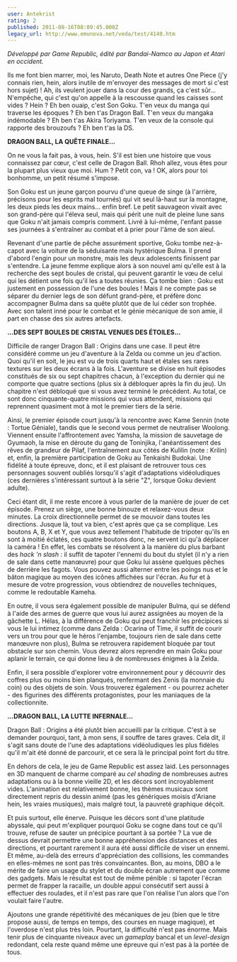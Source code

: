 ```yaml
---
user: Antekrist
rating: 2
published: 2011-08-16T08:09:45.000Z
legacy_url: http://www.emunova.net/veda/test/4140.htm
---
```

_Développé par Game Republic, édité par Bandai-Namco au Japon et Atari en occident._  

  

Ils me font bien marrer, moi, les Naruto, Death Note et autres One Piece (j'y connais rien, hein, alors inutile de m'envoyer des messages de mort si c'est hors sujet) ! Ah, ils veulent jouer dans la cour des grands, ça c'est sûr... N'empêche, qui c'est qu'on appelle à la rescousse quand les caisses sont vides ? Hein ? Eh ben ouaip, c'est Son Goku. T'en veux du manga qui traverse les époques ? Eh ben t'as Dragon Ball. T'en veux du mangaka indémodable ? Eh ben t'as Akira Toriyama. T'en veux de la console qui rapporte des brouzoufs ? Eh ben t'as la DS.  

  

**DRAGON BALL, LA QUÊTE FINALE...**  

On ne vous la fait pas, à vous, hein. S'il est bien une histoire que vous connaissez par cœur, c'est celle de Dragon Ball. Rhoh allez, vous êtes pour la plupart plus vieux que moi. Hum ? Petit con, va ! OK, alors pour toi bonhomme, un petit résumé s'impose.  

Son Goku est un jeune garçon pourvu d'une queue de singe (à l'arrière, précisons pour les esprits mal tournés) qui vit seul là-haut sur la montagne, les deux pieds les deux mains... enfin bref. Le petit sauvageon vivait avec son grand-père qui l'éleva seul, mais qui périt une nuit de pleine lune sans que Goku n'ait jamais compris comment. Livré à lui-même, l'enfant passe ses journées à s'entraîner au combat et à prier pour l'âme de son aïeul.  

Revenant d'une partie de pêche assurément sportive, Goku tombe nez-à-capot avec la voiture de la séduisante mais hystérique Bulma. Il prend d'abord l'engin pour un monstre, mais les deux adolescents finissent par s'entendre. La jeune femme explique alors à son nouvel ami qu'elle est à la recherche des sept boules de cristal, qui peuvent garantir le vœu de celui qui les détient une fois qu'il les a toutes réunies. Ça tombe bien : Goku est justement en possession de l'une des boules ! Mais il ne compte pas se séparer du dernier legs de son défunt grand-père, et préfère donc accompagner Bulma dans sa quête plutôt que de lui céder son trophée. Avec son talent inné pour le combat et le génie mécanique de son amie, il part en chasse des six autres artefacts.  

  

**...DES SEPT BOULES DE CRISTAL VENUES DES ÉTOILES...**  

Difficile de ranger Dragon Ball : Origins dans une case. Il peut être considéré comme un jeu d'aventure à la Zelda ou comme un jeu d'action. Quoi qu'il en soit, le jeu est vu de trois quarts haut et étales ses rares textures sur les deux écrans à la fois. L'aventure se divise en huit épisodes constitués de six ou sept chapitres chacun, à l'exception du dernier qui ne comporte que quatre sections (plus six à débloquer après la fin du jeu). Un chapitre n'est débloqué que si vous avez terminé le précédent. Au total, ce sont donc cinquante-quatre missions qui vous attendent, missions qui reprennent quasiment mot à mot le premier tiers de la série.  

Ainsi, le premier épisode court jusqu'à la rencontre avec Kame Sennin (note : Tortue Géniale), tandis que le second vous permet de neutraliser Woolong. Viennent ensuite l'affrontement avec Yamsha, la mission de sauvetage de Gyumaoh, la mise en déroute du gang de Toninjika, l'anéantissement des rêves de grandeur de Pilaf, l'entraînement aux côtés de Kulilin (note : Krilin) et, enfin, la première participation de Goku au Tenkaishi Budokai. Une fidélité à toute épreuve, donc, et il est plaisant de retrouver tous ces personnages souvent oubliés lorsqu'il s'agit d'adaptations vidéoludiques (ces dernières s'intéressant surtout à la série "Z", lorsque Goku devient adulte).  

Ceci étant dit, il me reste encore à vous parler de la manière de jouer de cet épisode. Prenez un siège, une bonne binouze et relaxez-vous deux minutes. La croix directionnelle permet de se mouvoir dans toutes les directions. Jusque là, tout va bien, c'est après que ça se complique. Les boutons A, B, X et Y, que vous avez tellement l'habitude de tripoter qu'ils en sont à moitié éclatés, ces quatre boutons donc, ne servent ici qu'à déplacer la caméra ! En effet, les combats se résolvent à la manière du plus barbant des _hack 'n slash_ : il suffit de tapoter l'ennemi du bout du stylet (il n'y a rien de sale dans cette manœuvre) pour que Goku lui assène quelques pêches de derrière les fagots. Vous pouvez aussi alterner entre les poings nus et le bâton magique au moyen des icônes affichées sur l'écran. Au fur et à mesure de votre progression, vous obtiendrez de nouvelles techniques, comme le redoutable Kameha.   

En outre, il vous sera également possible de manipuler Bulma, qui se défend à l'aide des armes de guerre que vous lui aurez assignées au moyen de la gâchette L. Hélas, à la différence de Goku qui peut franchir les précipices si vous le lui intimez (comme dans Zelda : Ocarina of Time, il suffit de courir vers un trou pour que le héros l'enjambe, toujours rien de sale dans cette manœuvre non plus), Bulma se retrouvera rapidement bloquée par tout obstacle sur son chemin. Vous devrez alors reprendre en main Goku pour aplanir le terrain, ce qui donne lieu à de nombreuses énigmes à la Zelda.  

Enfin, il sera possible d'explorer votre environnement pour y découvrir des coffres plus ou moins bien planqués, renfermant des Zenis (la monnaie du coin) ou des objets de soin. Vous trouverez également - ou pourrez acheter - des figurines des différents protagonistes, pour les maniaques de la collectionnite.  

  

**...DRAGON BALL, LA LUTTE INFERNALE...**  

Dragon Ball : Origins a été plutôt bien accueilli par la critique. C'est à se demander pourquoi, tant, à mon sens, il souffre de tares graves. Cela dit, il s'agit sans doute de l'une des adaptations vidéoludiques les plus fidèles qu'il m'ait été donné de parcourir, et ce sera là le principal point fort du titre.  

En dehors de cela, le jeu de Game Republic est assez laid. Les personnages en 3D manquent de charme comparé au _cel shading_ de nombreuses autres adaptations ou à la bonne vieille 2D, et les décors sont incroyablement vides. L'animation est relativement bonne, les thèmes musicaux sont directement repris du dessin animé (pas les génériques moisis d'Ariane hein, les vraies musiques), mais malgré tout, la pauvreté graphique déçoit.  

Et puis surtout, elle énerve. Puisque les décors sont d'une platitude abyssale, qui peut m'expliquer pourquoi Goku se cogne dans tout ce qu'il trouve, refuse de sauter un précipice pourtant à sa portée ? La vue de dessus devrait permettre une bonne appréhension des distances et des directions, et pourtant rarement il aura été aussi difficile de viser un ennemi. Et même, au-delà des erreurs d'appréciation des collisions, les commandes en elles-mêmes ne sont pas très convaincantes. Bon, au moins, DBO a le mérite de faire un usage du stylet et du double écran autrement que comme des gadgets. Mais le résultat est tout de même pénible : si tapoter l'écran permet de frapper la racaille, un double appui consécutif sert aussi à effectuer des roulades, et il n'est pas rare que l'on réalise l'un alors que l'on voulait faire l'autre.   

Ajoutons une grande répétitivité des mécaniques de jeu (bien que le titre propose aussi, de temps en temps, des courses en nuage magique), et l'overdose n'est plus très loin. Pourtant, la difficulté n'est pas énorme. Mais tenir plus de cinquante niveaux avec un _gameplay_ bancal et un _level-design_ redondant, cela reste quand même une épreuve qui n'est pas à la portée de tous.
